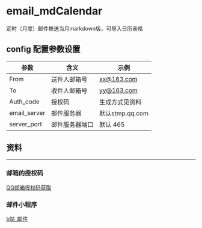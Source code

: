 # email_mdCalendar
定时（月度）邮件推送当月markdown版，可导入日历表格


## config 配置参数设置
| 参数           | 含义      | 示例            |
| ------------ | ------- |---------------|
| From         | 送件人邮箱号  | xx@163.com    |
| To           | 收件人邮箱号  | yy@163.com    |
| Auth_code    | 授权码     | 生成方式见资料       |
| email_server | 邮件服务器   | 默认stmp.qq.com |
| server_port  | 邮件服务器端口 | 默认 465        |


## 资料

---

### 邮箱的授权码
[QQ邮箱授权码获取](https://service.mail.qq.com/detail/128/53?expand=14)

### 邮件小程序
[b站_邮件](https://www.bilibili.com/video/BV12b4y1z773/?share_source=copy_web&vd_source=e8c6412141d88fdf27ca603b433b24bf)